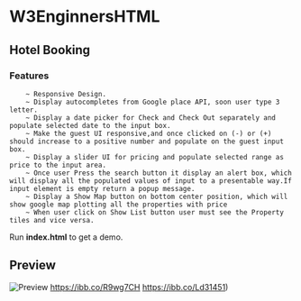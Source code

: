 # W3EnginnersHTML

## Hotel Booking

### Features
        ~ Responsive Design.
        ~ Display autocompletes from Google place API, soon user type 3 letter.
        ~ Display a date picker for Check and Check Out separately and populate selected date to the input box.
        ~ Make the guest UI responsive,and once clicked on (-) or (+) should increase to a positive number and populate on the guest input box.
        ~ Display a slider UI for pricing and populate selected range as price to the input area.
        ~ Once user Press the search button it display an alert box, which will display all the populated values of input to a presentable way.If input element is empty return a popup message. 
        ~ Display a Show Map button on bottom center position, which will show google map plotting all the properties with price
        ~ When user click on Show List button user must see the Property tiles and vice versa.

<note> Run <b>index.html</b> to get a demo.</note> 
## Preview

![Preview](https://ibb.co/9bj3tqL)
https://ibb.co/R9wg7CH
https://ibb.co/Ld31451)
